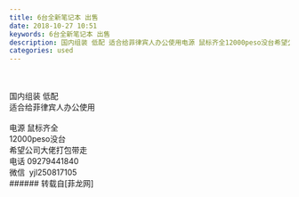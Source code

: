 ```yaml
---
title: 6台全新笔记本 出售
date: 2018-10-27 10:51
keywords: 6台全新笔记本 出售
description: 国内组装 低配 适合给菲律宾人办公使用电源 鼠标齐全12000peso没台希望公司大佬打包带走电话 09279441840微信  yjl250817105
categories: used
---
```

<td class="t_f" id="postmessage_2173620">

<br/>
<br/>
国内组装 低配 <br/>
适合给菲律宾人办公使用<br/>
<br/>
电源 鼠标齐全<br/>
12000peso没台<br/>
希望公司大佬打包带走<br/>
电话 09279441840<br/>
微信  yjl250817105<br/>
</td>
###### 转载自[菲龙网]